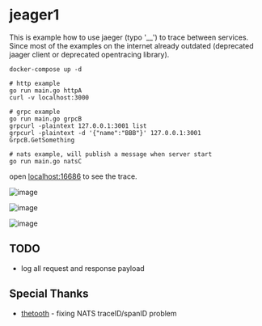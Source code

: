 
# jeager1

This is example how to use jaeger (typo '__') to trace between services.
Since most of the examples on the internet already outdated (deprecated jaager client or deprecated opentracing library).

```shell
docker-compose up -d

# http example
go run main.go httpA
curl -v localhost:3000

# grpc example
go run main.go grpcB
grpcurl -plaintext 127.0.0.1:3001 list
grpcurl -plaintext -d '{"name":"BBB"}' 127.0.0.1:3001 GrpcB.GetSomething 

# nats example, will publish a message when server start
go run main.go natsC 
```

open [localhost:16686](http://localhost:16686) to see the trace.

![image](https://user-images.githubusercontent.com/1061610/193477550-a8e1b58e-1f5f-46c3-bcb9-0f866c05c15f.png)

![image](https://user-images.githubusercontent.com/1061610/193554547-f3f931e9-35ef-481f-8d80-0769175f289e.png)

![image](https://user-images.githubusercontent.com/1061610/202473625-522ced0e-ec91-4882-a42c-0649d82fd49d.png)

## TODO

- log all request and response payload


## Special Thanks

- [thetooth](https://github.com/thetooth) - fixing NATS traceID/spanID problem
